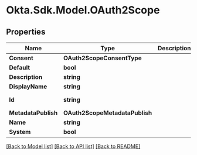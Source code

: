 # Okta.Sdk.Model.OAuth2Scope

## Properties

Name | Type | Description | Notes
------------ | ------------- | ------------- | -------------
**Consent** | **OAuth2ScopeConsentType** |  | [optional] 
**Default** | **bool** |  | [optional] 
**Description** | **string** |  | [optional] 
**DisplayName** | **string** |  | [optional] 
**Id** | **string** |  | [optional] [readonly] 
**MetadataPublish** | **OAuth2ScopeMetadataPublish** |  | [optional] 
**Name** | **string** |  | [optional] 
**System** | **bool** |  | [optional] 

[[Back to Model list]](../README.md#documentation-for-models) [[Back to API list]](../README.md#documentation-for-api-endpoints) [[Back to README]](../README.md)

